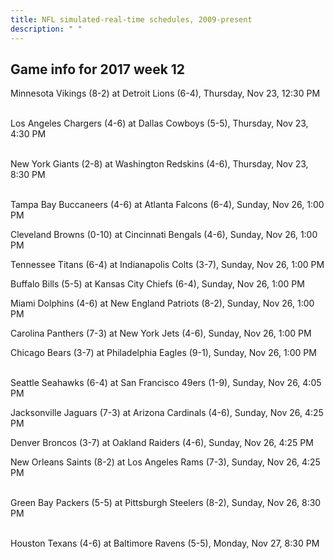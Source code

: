 ```yaml
---
title: NFL simulated-real-time schedules, 2009-present
description: " "
---
```


## Game info for 2017 week 12
Minnesota Vikings (8-2) at Detroit Lions (6-4), Thursday, Nov 23, 12:30 PM

<br/>Los Angeles Chargers (4-6) at Dallas Cowboys (5-5), Thursday, Nov 23, 4:30 PM

<br/>New York Giants (2-8) at Washington Redskins (4-6), Thursday, Nov 23, 8:30 PM

<br/>Tampa Bay Buccaneers (4-6) at Atlanta Falcons (6-4), Sunday, Nov 26, 1:00 PM

Cleveland Browns (0-10) at Cincinnati Bengals (4-6), Sunday, Nov 26, 1:00 PM

Tennessee Titans (6-4) at Indianapolis Colts (3-7), Sunday, Nov 26, 1:00 PM

Buffalo Bills (5-5) at Kansas City Chiefs (6-4), Sunday, Nov 26, 1:00 PM

Miami Dolphins (4-6) at New England Patriots (8-2), Sunday, Nov 26, 1:00 PM

Carolina Panthers (7-3) at New York Jets (4-6), Sunday, Nov 26, 1:00 PM

Chicago Bears (3-7) at Philadelphia Eagles (9-1), Sunday, Nov 26, 1:00 PM

<br/>Seattle Seahawks (6-4) at San Francisco 49ers (1-9), Sunday, Nov 26, 4:05 PM

Jacksonville Jaguars (7-3) at Arizona Cardinals (4-6), Sunday, Nov 26, 4:25 PM

Denver Broncos (3-7) at Oakland Raiders (4-6), Sunday, Nov 26, 4:25 PM

New Orleans Saints (8-2) at Los Angeles Rams (7-3), Sunday, Nov 26, 4:25 PM

<br/>Green Bay Packers (5-5) at Pittsburgh Steelers (8-2), Sunday, Nov 26, 8:30 PM

<br/>Houston Texans (4-6) at Baltimore Ravens (5-5), Monday, Nov 27, 8:30 PM

